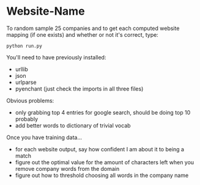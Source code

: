 # Website-Name

To random sample 25 companies and to get each computed website mapping (if one exists) and whether or not it's correct, type:

  `python run.py`

You'll need to have previously installed:
- urllib
- json
- urlparse 
- pyenchant
(just check the imports in all three files)

Obvious problems:
  - only grabbing top 4 entries for google search, should be doing top 10 probably
  - add better words to dictionary of trivial vocab

Once you have training data...
- for each website output, say how confident I am about it to being a match
- figure out the optimal value for the amount of characters left when you remove company words from the domain
- figure out how to threshold choosing all words in the company name
